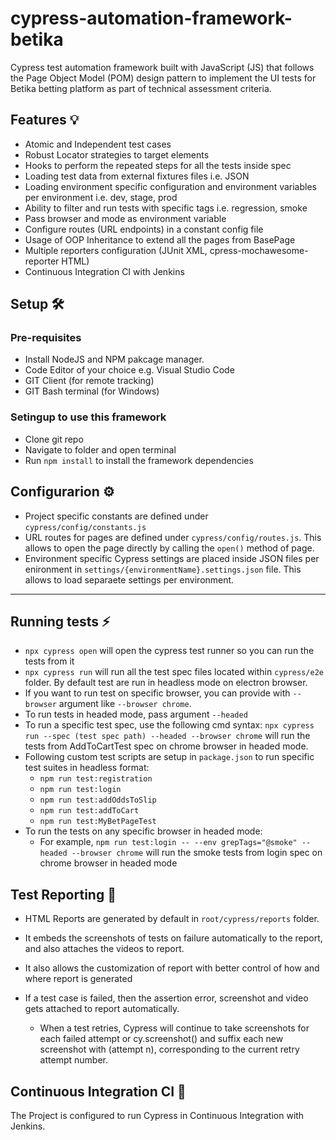 # cypress-automation-framework-betika

Cypress test automation framework built with JavaScript (JS) that follows the Page Object Model (POM) design pattern to implement the UI tests for Betika betting platform as part of technical assessment criteria.

## Features 💡

* Atomic and Independent test cases
* Robust Locator strategies to target elements
* Hooks to perform the repeated steps for all the tests inside spec
* Loading test data from external fixtures files i.e. JSON
* Loading environment specific configuration and environment variables per environment i.e. dev, stage, prod
* Ability to filter and run tests with specific tags i.e. regression, smoke
* Pass browser and mode as environment variable
* Configure routes (URL endpoints) in a constant config file
* Usage of OOP Inheritance to extend all the pages from BasePage
* Multiple reporters configuration (JUnit XML, cpress-mochawesome-reporter HTML) 
* Continuous Integration CI with Jenkins 


## Setup 🛠️

### Pre-requisites

* Install NodeJS and NPM pakcage manager.
* Code Editor of your choice e.g. Visual Studio Code
* GIT Client (for remote tracking)
* GIT Bash terminal (for Windows)

### Setingup to use this framework

* Clone git repo
* Navigate to folder and open terminal
* Run `npm install` to install the framework dependencies

## Configurarion ⚙️

* Project specific constants are defined under `cypress/config/constants.js`
* URL routes for pages are defined under `cypress/config/routes.js`. This allows to open the page directly by calling the `open()` method of page.
* Environment specific Cypress settings are placed inside JSON files per enironment in `settings/{environmentName}.settings.json` file. This allows to load separaete settings per environment.

---

## Running tests ⚡

* `npx cypress open` will open the cypress test runner so you can run the tests from it
* `npx cypress run` will run all the test spec files located within `cypress/e2e` folder. By default test are run in headless mode on electron browser.
* If you want to run test on specific browser, you can provide with `--browser` argument like `--browser chrome`.
* To run tests in headed mode, pass argument `--headed`
* To run a specific test spec, use the following cmd syntax:
  `npx cypress run --spec (test spec path) --headed --browser chrome` will run the tests from AddToCartTest spec on chrome browser in headed mode.
* Following custom test scripts are setup in `package.json` to run specific test suites in headless format:
  * `npm run test:registration`
  * `npm run test:login`
  * `npm run test:addOddsToSlip`
  * `npm run test:addToCart`
  * `npm run test:MyBetPageTest`
* To run the tests on any specific browser in headed mode:
  * For example, `npm run test:login -- --env grepTags="@smoke" --headed --browser chrome` will run the smoke tests from login spec on chrome browser in headed mode

## Test Reporting 📑

* HTML Reports are generated by default in `root/cypress/reports` folder.
* It embeds the screenshots of tests on failure automatically to the report, and also attaches the videos to report. 
* It also allows the customization of report with better control of how and where report is generated
  
* If a test case is failed, then the assertion error, screenshot and video gets attached to report automatically. 
  * When a test retries, Cypress will continue to take screenshots for each failed attempt or cy.screenshot() and suffix each new screenshot with (attempt n), corresponding to the current retry attempt number.

## Continuous Integration CI 🚀

The Project is configured to run Cypress in Continuous Integration with Jenkins.
